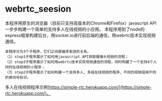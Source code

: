 # webrtc_seesion

本程序用原生的浏览器（目前只支持高版本的Chrome和Firefox）javascript API一步步构建一个简单的支持多人在线视频的小应用。
本程序用到了node的express框架构建后台，用socket.io进行前后端的通信，用webrtc技术实现视频通信。

    本程序分为3个子程序，它们之间是循序渐进的关系。
    （1）step1子程序展示了如何用javascript API获取摄像头视频的流程；
    （2）step3子程序展示了如何用webrtc技术实现视频通信的流程，同时构建了一个支持4个人同时在线视频的小程序；
    （3）step2子程序展示了如何构建一个支持多人、多组在线视频的程序，不同的视频组用不同的房间号标识。

多人在线视频程序示例[https://simple-rtc.herokuapp.com/](https://simple-rtc.herokuapp.com/)。
